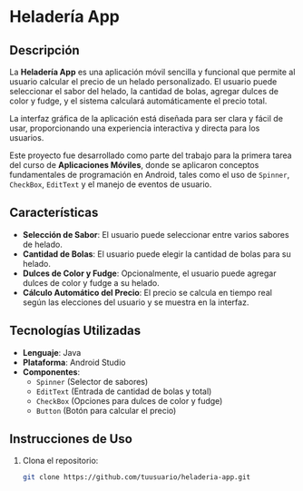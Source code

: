 # Heladería App

## Descripción

La **Heladería App** es una aplicación móvil sencilla y funcional que permite al usuario calcular el precio de un helado personalizado. El usuario puede seleccionar el sabor del helado, la cantidad de bolas, agregar dulces de color y fudge, y el sistema calculará automáticamente el precio total.

La interfaz gráfica de la aplicación está diseñada para ser clara y fácil de usar, proporcionando una experiencia interactiva y directa para los usuarios. 

Este proyecto fue desarrollado como parte del trabajo para la primera tarea del curso de **Aplicaciones Móviles**, donde se aplicaron conceptos fundamentales de programación en Android, tales como el uso de `Spinner`, `CheckBox`, `EditText` y el manejo de eventos de usuario.

## Características

- **Selección de Sabor**: El usuario puede seleccionar entre varios sabores de helado.
- **Cantidad de Bolas**: El usuario puede elegir la cantidad de bolas para su helado.
- **Dulces de Color y Fudge**: Opcionalmente, el usuario puede agregar dulces de color y fudge a su helado.
- **Cálculo Automático del Precio**: El precio se calcula en tiempo real según las elecciones del usuario y se muestra en la interfaz.

## Tecnologías Utilizadas

- **Lenguaje**: Java
- **Plataforma**: Android Studio
- **Componentes**: 
  - `Spinner` (Selector de sabores)
  - `EditText` (Entrada de cantidad de bolas y total)
  - `CheckBox` (Opciones para dulces de color y fudge)
  - `Button` (Botón para calcular el precio)

## Instrucciones de Uso

1. Clona el repositorio:
   ```bash
   git clone https://github.com/tuusuario/heladeria-app.git
